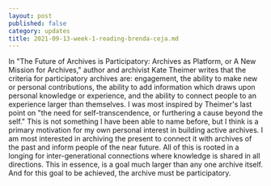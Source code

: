 ```yaml
---
layout: post
published: false
category: updates
title: 2021-09-13-week-1-reading-brenda-ceja.md
---
```


In "The Future of Archives is Participatory: Archives as Platform, or A New Mission for Archives," author and archivist Kate Theimer writes that the criteria for participatory archives are: engagement, the ability to make new or personal contributions, the ability to add information which draws upon personal knowledge or experience, and the ability to connect people to an experience larger than themselves. I was most inspired by Theimer's last point on "the need for self-transcendence, or furthering a cause beyond the self." This is not something I have been able to name before, but I think is a primary motivation for my own personal interest in building active archives. I am most interested in archiving the present to connect it with archives of the past and inform people of the near future. All of this is rooted in a longing for inter-generational connections where knowledge is shared in all directions. This in essence, is a goal much larger than any one archive itself. And for this goal to be achieved, the archive must be participatory.
